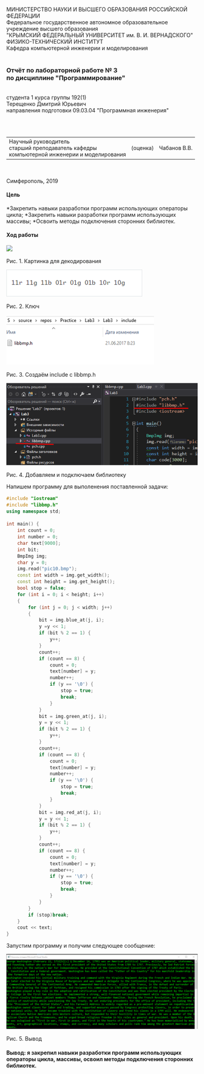 МИНИСТЕРСТВО НАУКИ  И ВЫСШЕГО ОБРАЗОВАНИЯ РОССИЙСКОЙ ФЕДЕРАЦИИ  
Федеральное государственное автономное образовательное учреждение высшего образования  
"КРЫМСКИЙ ФЕДЕРАЛЬНЫЙ УНИВЕРСИТЕТ им. В. И. ВЕРНАДСКОГО"  
ФИЗИКО-ТЕХНИЧЕСКИЙ ИНСТИТУТ  
Кафедра компьютерной инженерии и моделирования
<br/><br/>
### Отчёт по лабораторной работе № 3<br/> по дисциплине "Программирование"
<br/>
​
студента 1 курса группы 192(1)  
<br/>Терещенко Дмитрий Юрьевич
<br/>направления подготовки 09.03.04 "Программная инженерия"

<br/><br/>
<table>
<tr><td>Научный руководитель<br/> старший преподаватель кафедры<br/> компьютерной инженерии и моделирования</td>
<td>(оценка)</td>
<td>Чабанов В.В.</td>
</tr>
</table>
<br/><br/>
​
Симферополь, 2019

#### Цель
*Закрепить навыки разработки программ использующих операторы цикла;
*Закрепить навыки разработки программ использующих массивы;
*Освоить методы подключения сторонних библиотек.

#### Ход работы
![](https://raw.githubusercontent.com/PraiseTheSun-0/Practice/master/Lab3/Lab3/pic10.bmp)

Рис. 1. Картинка для декодирования

![](https://raw.githubusercontent.com/PraiseTheSun-0/Practice/master/Lab3/Lab3/Screenshots/Screenshot_1.png)

Рис. 2. Ключ

![](https://raw.githubusercontent.com/PraiseTheSun-0/Practice/master/Lab3/Lab3/Screenshots/Screenshot_2.png)

Рис. 3. Создаём include с libbmp.h

![](https://raw.githubusercontent.com/PraiseTheSun-0/Practice/master/Lab3/Lab3/Screenshots/Screenshot_3.png)

Рис. 4. Добавляем и подключаем библиотеку

Напишем программу для выполенения поставленной задачи:
```c++
#include "iostream"
#include "libbmp.h"
using namespace std;

int main() {
	int count = 0;
	int number = 0;
	char text[9000];
	int bit;
	BmpImg img;
	char y = 0;
	img.read("pic10.bmp");
	const int width = img.get_width();
	const int height = img.get_height();
	bool stop = false;
	for (int i = 0; i < height; i++)
	{
		for (int j = 0; j < width; j++)
		{
			bit = img.blue_at(j, i);
			y =y << 1;
			if (bit % 2 == 1) {
				y++;
			}
			count++;
			if (count == 8) {
				count = 0;
				text[number] = y;
				number++;
				if (y == '\0') {
					stop = true;
					break;
				}
			}
			bit = img.green_at(j, i);
			y = y << 1;
			if (bit % 2 == 1) {
				y++;
			}
			count++;
			if (count == 8) {
				count = 0;
				text[number] = y;
				number++;
				if (y == '\0') {
					stop = true;
					break;
				}
			}
			bit = img.red_at(j, i);
			y = y << 1;
			if (bit % 2 == 1) {
				y++;
			}
			count++;
			if (count == 8) {
				count = 0;
				text[number] = y;
				number++;
				if (y == '\0') {
					stop = true;
					break;
				}
			}
		}
		if (stop)break;
	}
	cout << text;
}
```
Запустим программу и получим следующее сообщение:

![](https://raw.githubusercontent.com/PraiseTheSun-0/Practice/master/Lab3/Lab3/Screenshots/Screenshot_4.png)

Рис. 5. Вывод

#### Вывод: я закрепил навыки разработки программ использующих операторы цикла, массивы, освоил методы подключения сторонних библиотек.
